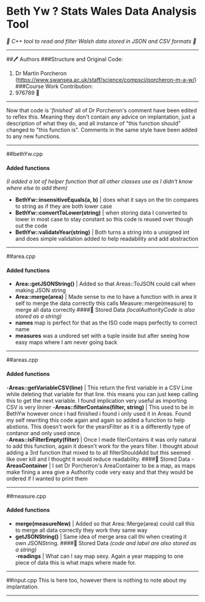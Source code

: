# Beth Yw ? Stats Wales Data Analysis Tool
*🏴 󠁢󠁷󠁬󠁳󠁿C++ tool to read and filter Walsh data stored in JSON and CSV formats 🏴󠁧󠁢󠁷󠁬󠁳󠁿*
***
##🖊️ Authors
###Structure and Original Code:
1. Dr Martin Porcheron (https://www.swansea.ac.uk/staff/science/compsci/porcheron-m-a-w/)
###Course Work Contribution:
1. 976789 🥰
***
Now that code is '*finished*' all of Dr Porcheron's comment have been edited to reflex this.
Meaning they don't contain any advice on implantation, just a description of what they do, 
and all instance of "this function should" changed to "this function is".
Comments in the same style have been added to any new functions.
***
##bethYw.cpp
#### Added functions
*(I added a lot of helper function that all other classes use as I didn't know where else to add them)*
- **BethYw::insensitiveEquals(a, b)** | does what it says on the tin compares to string as if they are both lower case
- **BethYw::convertToLower(string)** | when storing data I converted to lower in most case to stay constant so this code 
  is reused over though out the code 
- **BethYw::validateYear(string)** | Both turns a string into a unsigned int and does simple validation added to help 
  readability and add abstraction
***
##area.cpp
#### Added functions
- **Area::getJSONString()** | Added so that Areas::ToJSON could call when making JSON string
- **Area::merge(area)** | Made sense to me to have a function with in area it self to merge the data correctly this calls
Measure::merge(measure) to merge all data correctly
####💾 Stored Data
*(localAuthorityCode is also stored as a string)*
- **names** map is perfect for that as the ISO code maps perfectly to correct name
- **measures** was a undored set with a tuple inside but after seeing how easy maps where I am never going back
***
##areas.cpp
#### Added functions
-**Areas::getVariableCSV(line)** | This return the first variable in a CSV Line while deleting that variable for that line.
this means you can just keep calling this to get the next variable. I found implication very useful as importing CSV is 
very linner
-**Areas::filterContains(filter, string)** | This used to be in BethYw however once i had finished i found i only used 
it in Areas. Found my self rewriting this code again and again so added a function to help abstions.
This doesn't work for the yearsFilter as it is a differently type of contanor and only used once.  
-**Areas::isFilterEmpty(filter)** | Once I made filerContains it was only natural to add this function, again it doesn't 
work for the years filter. I thought about adding a 3rd function that mixed to to all filterShouldAdd but this seemed 
like over kill and I thought it would reduce readability.
####💾  Stored Data
-**AreasContainer** | I set Dr Porcheron's AreaContainer to be a map, as maps make fining a area give a Authority code 
very easy and that they would be ordered if I wanted to print them
***
##measure.cpp
#### Added functions
- **merge(measureNew)** | Added so that Area::Merge(area) could call this to merge all data correctly they work they 
  same way
- **getJSONString()** | Same idea of merge area call thi when creating it own JSONString.
####💾 Stored Data
*(code and label are also stored as a string)*  
-**readings** | What can I say map sexy. Again a year mapping to one piece of data this is what maps where made for.
***
##input.cpp 
This is here too, however there is nothing to note about my implantation.
***
